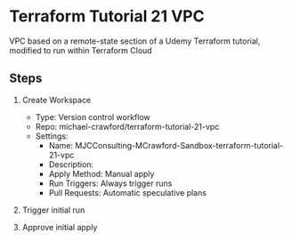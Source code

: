 # Terraform Tutorial 21 VPC

VPC based on a remote-state section of a Udemy Terraform tutorial, modified to run within Terraform Cloud

## Steps

1. Create Workspace
    - Type: Version control workflow
    - Repo: michael-crawford/terraform-tutorial-21-vpc
    - Settings:
      - Name: MJCConsulting-MCrawford-Sandbox-terraform-tutorial-21-vpc
      - Description: <blank>
      - Apply Method: Manual apply
      - Run Triggers: Always trigger runs
      - Pull Requests: Automatic speculative plans

1. Trigger initial run

1. Approve initial apply

